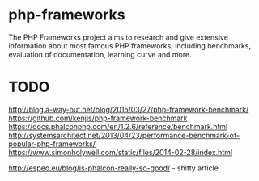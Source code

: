 # php-frameworks
The PHP Frameworks project aims to research and give extensive information about most famous PHP frameworks, including benchmarks, evaluation of documentation, learning curve and more.

# TODO
http://blog.a-way-out.net/blog/2015/03/27/php-framework-benchmark/
https://github.com/kenjis/php-framework-benchmark
https://docs.phalconphp.com/en/1.2.6/reference/benchmark.html
http://systemsarchitect.net/2013/04/23/performance-benchmark-of-popular-php-frameworks/
https://www.simonholywell.com/static/files/2014-02-28/index.html

http://espeo.eu/blog/is-phalcon-really-so-good/ - shitty article
